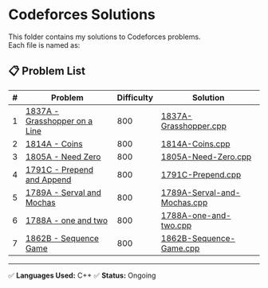 # Codeforces Solutions

This folder contains my solutions to Codeforces problems.  
Each file is named as:


## 📋 Problem List

| # | Problem | Difficulty | Solution |
|---|---------|------------|----------|
| 1 | [1837A - Grasshopper on a Line](https://codeforces.com/contest/1837/problem/A) | 800 | [1837A-Grasshopper.cpp](1837A-Grasshopper.cpp) |
| 2 | [1814A -  Coins](https://codeforces.com/contest/1814/problem/A) | 800 | [1814A-Coins.cpp](1814A-Coins.cpp) |
| 3 |[1805A - Need Zero](https://codeforces.com/problemset/problem/1805/A) |800| [1805A-Need-Zero.cpp](1805A-Need-Zero.cpp)|
| 4 | [1791C - Prepend and Append](https://codeforces.com/problemset/problem/1791/C) | 800 | [1791C-Prepend.cpp](1791C-Prepend.cpp) |
| 5  | [1789A - Serval and Mochas](https://codeforces.com/problemset/problem/1789/A) | 800 | [1789A-Serval-and-Mochas.cpp](1789A-serval-and-mochas-array.cpp) |
| 6 | [1788A - one and two](https://codeforces.com/problemset/problem/1788/A) | 800 | [1788A-one-and-two.cpp](1788A-one-and-two.cpp) |
| 7 | [1862B - Sequence Game](https://codeforces.com/problemset/problem/1862/B) | 800 | [1862B-Sequence-Game.cpp](1862B-sequence-game.cpp) |
---

✅ **Languages Used:** C++ 
✅ **Status:** Ongoing











